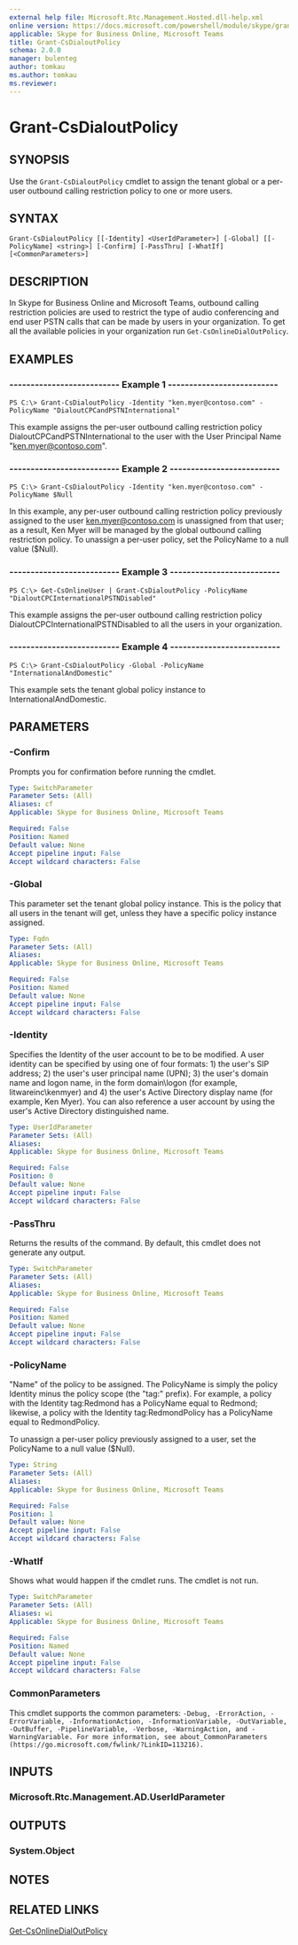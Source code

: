 ```yaml
---
external help file: Microsoft.Rtc.Management.Hosted.dll-help.xml
online version: https://docs.microsoft.com/powershell/module/skype/grant-csdialoutpolicy
applicable: Skype for Business Online, Microsoft Teams
title: Grant-CsDialoutPolicy
schema: 2.0.0
manager: bulenteg
author: tomkau
ms.author: tomkau
ms.reviewer:
---
```


# Grant-CsDialoutPolicy

## SYNOPSIS
Use the `Grant-CsDialoutPolicy` cmdlet to assign the tenant global or a per-user outbound calling restriction policy to one or more users.

## SYNTAX
```
Grant-CsDialoutPolicy [[-Identity] <UserIdParameter>] [-Global] [[-PolicyName] <string>] [-Confirm] [-PassThru] [-WhatIf] [<CommonParameters>]
```

## DESCRIPTION
In Skype for Business Online and Microsoft Teams, outbound calling restriction policies are used to restrict the type of audio conferencing and end user PSTN calls that can be made by users in your organization.
To get all the available policies in your organization run `Get-CsOnlineDialOutPolicy`.

## EXAMPLES

### -------------------------- Example 1 --------------------------
```
PS C:\> Grant-CsDialoutPolicy -Identity "ken.myer@contoso.com" -PolicyName "DialoutCPCandPSTNInternational"
```

This example assigns the per-user outbound calling restriction policy DialoutCPCandPSTNInternational to the user with the User Principal Name "ken.myer@contoso.com".

### -------------------------- Example 2 --------------------------
```
PS C:\> Grant-CsDialoutPolicy -Identity "ken.myer@contoso.com" -PolicyName $Null
```

In this example, any per-user outbound calling restriction policy previously assigned to the user ken.myer@contoso.com is unassigned from that user; as a result, Ken Myer will be managed by the global outbound calling restriction policy. To unassign a per-user policy, set the PolicyName to a null value ($Null).

### -------------------------- Example 3 --------------------------
```
PS C:\> Get-CsOnlineUser | Grant-CsDialoutPolicy -PolicyName "DialoutCPCInternationalPSTNDisabled"
```

This example assigns the per-user outbound calling restriction policy DialoutCPCInternationalPSTNDisabled to all the users in your organization.

### -------------------------- Example 4 --------------------------
```
PS C:\> Grant-CsDialoutPolicy -Global -PolicyName "InternationalAndDomestic"
```

This example sets the tenant global policy instance to InternationalAndDomestic.

## PARAMETERS

### -Confirm
Prompts you for confirmation before running the cmdlet.

```yaml
Type: SwitchParameter
Parameter Sets: (All)
Aliases: cf
Applicable: Skype for Business Online, Microsoft Teams

Required: False
Position: Named
Default value: None
Accept pipeline input: False
Accept wildcard characters: False
```

### -Global
This parameter set the tenant global policy instance. This is the policy that all users in the tenant will get, unless they have a specific policy instance assigned.

```yaml
Type: Fqdn
Parameter Sets: (All)
Aliases: 
Applicable: Skype for Business Online, Microsoft Teams

Required: False
Position: Named
Default value: None
Accept pipeline input: False
Accept wildcard characters: False
```


### -Identity
Specifies the Identity of the user account to be to be modified. A user identity can be specified by using one of four formats: 1) the user's SIP address; 2) the user's user principal name (UPN); 3) the user's domain name and logon name, in the form domain\logon (for example, litwareinc\kenmyer) and 4) the user's Active Directory display name (for example, Ken Myer). You can also reference a user account by using the user's Active Directory distinguished name.

```yaml
Type: UserIdParameter
Parameter Sets: (All)
Aliases: 
Applicable: Skype for Business Online, Microsoft Teams

Required: False
Position: 0
Default value: None
Accept pipeline input: False
Accept wildcard characters: False
```

### -PassThru
Returns the results of the command. By default, this cmdlet does not generate any output.

```yaml
Type: SwitchParameter
Parameter Sets: (All)
Aliases: 
Applicable: Skype for Business Online, Microsoft Teams

Required: False
Position: Named
Default value: None
Accept pipeline input: False
Accept wildcard characters: False
```

### -PolicyName
"Name" of the policy to be assigned. The PolicyName is simply the policy Identity minus the policy scope (the "tag:" prefix). For example, a policy with the Identity tag:Redmond has a PolicyName equal to Redmond; likewise, a policy with the Identity tag:RedmondPolicy has a PolicyName equal to RedmondPolicy.

To unassign a per-user policy previously assigned to a user, set the PolicyName to a null value ($Null).

```yaml
Type: String
Parameter Sets: (All)
Aliases: 
Applicable: Skype for Business Online, Microsoft Teams

Required: False
Position: 1
Default value: None
Accept pipeline input: False
Accept wildcard characters: False
```

### -WhatIf
Shows what would happen if the cmdlet runs.
The cmdlet is not run.

```yaml
Type: SwitchParameter
Parameter Sets: (All)
Aliases: wi
Applicable: Skype for Business Online, Microsoft Teams

Required: False
Position: Named
Default value: None
Accept pipeline input: False
Accept wildcard characters: False
```

### CommonParameters
This cmdlet supports the common parameters: `-Debug, -ErrorAction, -ErrorVariable, -InformationAction, -InformationVariable, -OutVariable, -OutBuffer, -PipelineVariable, -Verbose, -WarningAction, and -WarningVariable. For more information, see about_CommonParameters (https://go.microsoft.com/fwlink/?LinkID=113216).`

## INPUTS

### Microsoft.Rtc.Management.AD.UserIdParameter

## OUTPUTS

### System.Object

## NOTES

## RELATED LINKS
[Get-CsOnlineDialOutPolicy](https://docs.microsoft.com/powershell/module/skype/get-csonlinedialoutpolicy?view=skype-ps)
